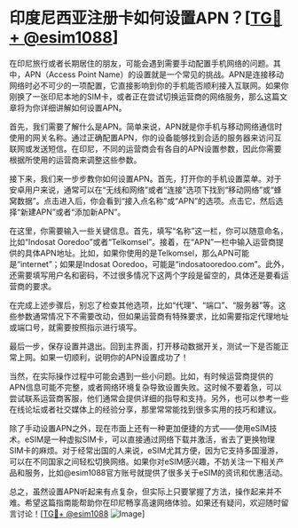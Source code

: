 # 印度尼西亚注册卡如何设置APN？[[TG💪+ @esim1088](https://t.me/s/esim1088)]

在印尼旅行或者长期居住的朋友，可能会遇到需要手动配置手机网络的问题。其中，APN（Access Point Name）的设置就是一个常见的挑战。APN是连接移动网络时必不可少的一项配置，它直接影响到你的手机能否顺利接入互联网。如果你刚换了一张印尼本地的SIM卡，或者正在尝试切换运营商的网络服务，那么这篇文章将为你详细讲解如何设置APN。

首先，我们需要了解什么是APN。简单来说，APN就是你手机与移动网络通信时使用的网关名称。通过正确配置APN，你的设备能够找到合适的服务器来访问互联网或发送短信。在印尼，不同的运营商会有各自的APN设置参数，因此你需要根据所使用的运营商来调整这些参数。

接下来，我们来一步步教你如何设置APN。首先，打开你的手机设置菜单。对于安卓用户来说，通常可以在“无线和网络”或者“连接”选项下找到“移动网络”或“蜂窝数据”。点击进入后，你会看到“接入点名称”或“APN”的选项。点击它，然后选择“新建APN”或者“添加新APN”。

在这里，你需要输入一些关键信息。首先，填写“名称”这一栏，你可以随意命名，比如“Indosat Ooredoo”或者“Telkomsel”。接着，在“APN”一栏中输入运营商提供的具体APN地址。比如，如果你使用的是Telkomsel，那么APN可能是“internet”；如果是Indosat Ooredoo，可能是“indosatooredoo.com”。此外，还需要填写用户名和密码，不过很多情况下这两个字段是留空的，具体还是要看运营商的要求。

在完成上述步骤后，别忘了检查其他选项，比如“代理”、“端口”、“服务器”等。这些参数通常情况下不需要改动，但如果运营商有特殊要求，比如需要指定代理地址或端口号，就需要按照指示进行填写。

最后一步，保存设置并退出。回到主界面，打开移动数据开关，测试一下是否能正常上网。如果一切顺利，说明你的APN设置成功了！

当然，在实际操作过程中可能会遇到一些小问题。比如，有时候运营商提供的APN信息可能不完整，或者网络环境复杂导致设置失败。这时候不要着急，可以尝试联系运营商客服，他们通常会提供详细的指导和支持。另外，也可以参考一些在线论坛或者社交媒体上的经验分享，那里常常能找到很多实用的技巧和建议。

除了手动设置APN之外，现在市面上还有一种更加便捷的方式——使用eSIM技术。eSIM是一种虚拟SIM卡，可以直接通过网络下载并激活，省去了更换物理SIM卡的麻烦。对于经常出国的人来说，eSIM尤其方便，因为它支持多国漫游，可以在不同国家之间轻松切换网络。如果你对eSIM感兴趣，不妨关注一下相关产品和服务，比如@esim1088官方账号就提供了很多关于eSIM的资讯和优惠活动。

总之，虽然设置APN听起来有点复杂，但实际上只要掌握了方法，操作起来并不难。希望这篇指南能帮助你在印尼畅享高速网络体验。如果还有疑问，欢迎随时留言讨论！[[TG💪+ @esim1088](https://t.me/s/esim1088) ![Image](https://i.postimg.cc/4NQfJmqS/Snipaste-2025-05-13-00-14-12.png)]